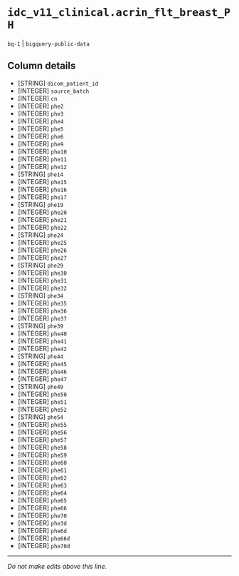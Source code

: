 # `idc_v11_clinical.acrin_flt_breast_PH`
`bq-1` | `bigquery-public-data`

## Column details
* [STRING]    `dicom_patient_id`
* [INTEGER]   `source_batch`
* [INTEGER]   `cn`
* [INTEGER]   `phe2`
* [INTEGER]   `phe3`
* [INTEGER]   `phe4`
* [INTEGER]   `phe5`
* [INTEGER]   `phe6`
* [INTEGER]   `phe9`
* [INTEGER]   `phe10`
* [INTEGER]   `phe11`
* [INTEGER]   `phe12`
* [STRING]    `phe14`
* [INTEGER]   `phe15`
* [INTEGER]   `phe16`
* [INTEGER]   `phe17`
* [STRING]    `phe19`
* [INTEGER]   `phe20`
* [INTEGER]   `phe21`
* [INTEGER]   `phe22`
* [STRING]    `phe24`
* [INTEGER]   `phe25`
* [INTEGER]   `phe26`
* [INTEGER]   `phe27`
* [STRING]    `phe29`
* [INTEGER]   `phe30`
* [INTEGER]   `phe31`
* [INTEGER]   `phe32`
* [STRING]    `phe34`
* [INTEGER]   `phe35`
* [INTEGER]   `phe36`
* [INTEGER]   `phe37`
* [STRING]    `phe39`
* [INTEGER]   `phe40`
* [INTEGER]   `phe41`
* [INTEGER]   `phe42`
* [STRING]    `phe44`
* [INTEGER]   `phe45`
* [INTEGER]   `phe46`
* [INTEGER]   `phe47`
* [STRING]    `phe49`
* [INTEGER]   `phe50`
* [INTEGER]   `phe51`
* [INTEGER]   `phe52`
* [STRING]    `phe54`
* [INTEGER]   `phe55`
* [INTEGER]   `phe56`
* [INTEGER]   `phe57`
* [INTEGER]   `phe58`
* [INTEGER]   `phe59`
* [INTEGER]   `phe60`
* [INTEGER]   `phe61`
* [INTEGER]   `phe62`
* [INTEGER]   `phe63`
* [INTEGER]   `phe64`
* [INTEGER]   `phe65`
* [INTEGER]   `phe66`
* [INTEGER]   `phe70`
* [INTEGER]   `phe3d`
* [INTEGER]   `phe6d`
* [INTEGER]   `phe66d`
* [INTEGER]   `phe70d`

-------------------------------------------------------------------------------
*Do not make edits above this line.*
